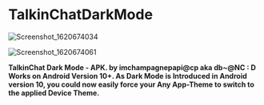 # TalkinChatDarkMode

![Screenshot_1620674034](https://user-images.githubusercontent.com/74662905/117712737-8e3e1000-b189-11eb-8206-3df2f9d1ef70.png)

![Screenshot_1620674061](https://user-images.githubusercontent.com/74662905/117712765-98600e80-b189-11eb-8ccb-dc912d7516b8.png)

**TalkinChat Dark Mode - APK. by imchampagnepapi@cp aka db~@NC : D Works on Android Version 10+. As Dark Mode is Introduced in Android version 10, you could now easily force your Any App-Theme to switch to the applied Device Theme.**
